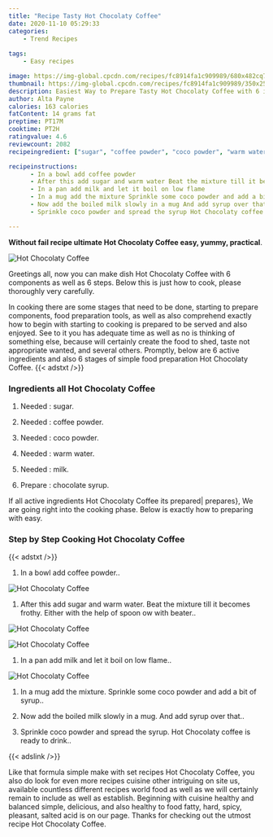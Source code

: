 ```yaml
---
title: "Recipe Tasty Hot Chocolaty Coffee"
date: 2020-11-10 05:29:33
categories:
    - Trend Recipes
    
tags:
    - Easy recipes

image: https://img-global.cpcdn.com/recipes/fc8914fa1c909989/680x482cq70/hot-chocolaty-coffee-recipe-main-photo.jpg
thumbnail: https://img-global.cpcdn.com/recipes/fc8914fa1c909989/350x250cq70/hot-chocolaty-coffee-recipe-main-photo.jpg
description: Easiest Way to Prepare Tasty Hot Chocolaty Coffee with 6 ingredients and 6 stages of easy cooking.
author: Alta Payne
calories: 163 calories
fatContent: 14 grams fat
preptime: PT17M
cooktime: PT2H
ratingvalue: 4.6
reviewcount: 2082
recipeingredient: ["sugar", "coffee powder", "coco powder", "warm water", "milk", "chocolate syrup"]

recipeinstructions: 
      - In a bowl add coffee powder 
      - After this add sugar and warm water Beat the mixture till it becomes frothy Either with the help of spoon ow with beater 
      - In a pan add milk and let it boil on low flame 
      - In a mug add the mixture Sprinkle some coco powder and add a bit of syrup 
      - Now add the boiled milk slowly in a mug And add syrup over that 
      - Sprinkle coco powder and spread the syrup Hot Chocolaty coffee is ready to drink

---
```




**Without fail recipe ultimate Hot Chocolaty Coffee easy, yummy, practical**. 


![Hot Chocolaty Coffee](https://img-global.cpcdn.com/recipes/fc8914fa1c909989/680x482cq70/hot-chocolaty-coffee-recipe-main-photo.jpg "Hot Chocolaty Coffee")




Greetings all, now you can make dish Hot Chocolaty Coffee with 6 components as well as 6 steps. Below this is just how to cook, please thoroughly very carefully.

In cooking there are some stages that need to be done, starting to prepare components, food preparation tools, as well as also comprehend exactly how to begin with starting to cooking is prepared to be served and also enjoyed. See to it you has adequate time as well as no is thinking of something else, because will certainly create the food to shed, taste not appropriate wanted, and several others. Promptly, below are 6 active ingredients and also 6 stages of simple food preparation Hot Chocolaty Coffee.
{{< adstxt />}}

### Ingredients all Hot Chocolaty Coffee


1. Needed  : sugar.

1. Needed  : coffee powder.

1. Needed  : coco powder.

1. Needed  : warm water.

1. Needed  : milk.

1. Prepare  : chocolate syrup.



If all active ingredients Hot Chocolaty Coffee its prepared| prepares}, We are going right into the cooking phase. Below is exactly how to preparing with easy.

### Step by Step Cooking Hot Chocolaty Coffee

{{< adstxt />}}


1. In a bowl add coffee powder..



![Hot Chocolaty Coffee](https://img-global.cpcdn.com/steps/186bf8d5934adfe3/160x128cq70/hot-chocolaty-coffee-recipe-step-1-photo.jpg" "Hot Chocolaty Coffee")



1. After this add sugar and warm water. Beat the mixture till it becomes frothy. Either with the help of spoon ow with beater..



![Hot Chocolaty Coffee](https://img-global.cpcdn.com/steps/f5591ad41a8a6c3b/160x128cq70/hot-chocolaty-coffee-recipe-step-2-photo.jpg" "Hot Chocolaty Coffee")

![Hot Chocolaty Coffee](https://img-global.cpcdn.com/steps/178eecce73aa8734/160x128cq70/hot-chocolaty-coffee-recipe-step-2-photo.jpg" "Hot Chocolaty Coffee")



1. In a pan add milk and let it boil on low flame..



![Hot Chocolaty Coffee](https://img-global.cpcdn.com/steps/8084ea7675fc25a1/160x128cq70/hot-chocolaty-coffee-recipe-step-3-photo.jpg" "Hot Chocolaty Coffee")



1. In a mug add the mixture. Sprinkle some coco powder and add a bit of syrup..



1. Now add the boiled milk slowly in a mug. And add syrup over that..



1. Sprinkle coco powder and spread the syrup. Hot Chocolaty coffee is ready to drink..





{{< adslink />}}

Like that formula simple make with set recipes Hot Chocolaty Coffee, you also do look for even more recipes cuisine other intriguing on site us, available countless different recipes world food as well as we will certainly remain to include as well as establish. Beginning with cuisine healthy and balanced simple, delicious, and also healthy to food fatty, hard, spicy, pleasant, salted acid is on our page. Thanks for checking out the utmost recipe Hot Chocolaty Coffee.
